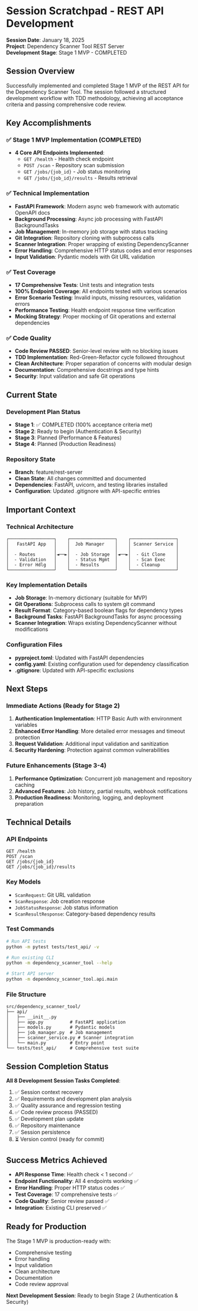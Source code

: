 # Session Scratchpad - REST API Development

**Session Date**: January 18, 2025  
**Project**: Dependency Scanner Tool REST Server  
**Development Stage**: Stage 1 MVP - COMPLETED

## Session Overview

Successfully implemented and completed Stage 1 MVP of the REST API for the Dependency Scanner Tool. The session followed a structured development workflow with TDD methodology, achieving all acceptance criteria and passing comprehensive code review.

## Key Accomplishments

### ✅ Stage 1 MVP Implementation (COMPLETED)
- **4 Core API Endpoints Implemented**:
  - `GET /health` - Health check endpoint
  - `POST /scan` - Repository scan submission
  - `GET /jobs/{job_id}` - Job status monitoring
  - `GET /jobs/{job_id}/results` - Results retrieval

### ✅ Technical Implementation
- **FastAPI Framework**: Modern async web framework with automatic OpenAPI docs
- **Background Processing**: Async job processing with FastAPI BackgroundTasks
- **Job Management**: In-memory job storage with status tracking
- **Git Integration**: Repository cloning with subprocess calls
- **Scanner Integration**: Proper wrapping of existing DependencyScanner
- **Error Handling**: Comprehensive HTTP status codes and error responses
- **Input Validation**: Pydantic models with Git URL validation

### ✅ Test Coverage
- **17 Comprehensive Tests**: Unit tests and integration tests
- **100% Endpoint Coverage**: All endpoints tested with various scenarios
- **Error Scenario Testing**: Invalid inputs, missing resources, validation errors
- **Performance Testing**: Health endpoint response time verification
- **Mocking Strategy**: Proper mocking of Git operations and external dependencies

### ✅ Code Quality
- **Code Review PASSED**: Senior-level review with no blocking issues
- **TDD Implementation**: Red-Green-Refactor cycle followed throughout
- **Clean Architecture**: Proper separation of concerns with modular design
- **Documentation**: Comprehensive docstrings and type hints
- **Security**: Input validation and safe Git operations

## Current State

### Development Plan Status
- **Stage 1**: ✅ COMPLETED (100% acceptance criteria met)
- **Stage 2**: Ready to begin (Authentication & Security)
- **Stage 3**: Planned (Performance & Features)  
- **Stage 4**: Planned (Production Readiness)

### Repository State
- **Branch**: feature/rest-server
- **Clean State**: All changes committed and documented
- **Dependencies**: FastAPI, uvicorn, and testing libraries installed
- **Configuration**: Updated .gitignore with API-specific entries

## Important Context

### Technical Architecture
```
┌─────────────────┐    ┌─────────────────┐    ┌─────────────────┐
│   FastAPI App   │    │  Job Manager    │    │ Scanner Service │
│                 │    │                 │    │                 │
│  - Routes       │◄──►│  - Job Storage  │◄──►│  - Git Clone    │
│  - Validation   │    │  - Status Mgmt  │    │  - Scan Exec    │
│  - Error Hdlg   │    │  - Results      │    │  - Cleanup      │
└─────────────────┘    └─────────────────┘    └─────────────────┘
```

### Key Implementation Details
- **Job Storage**: In-memory dictionary (suitable for MVP)
- **Git Operations**: Subprocess calls to system git command
- **Result Format**: Category-based boolean flags for dependency types
- **Background Tasks**: FastAPI BackgroundTasks for async processing
- **Scanner Integration**: Wraps existing DependencyScanner without modifications

### Configuration Files
- **pyproject.toml**: Updated with FastAPI dependencies
- **config.yaml**: Existing configuration used for dependency classification
- **.gitignore**: Updated with API-specific exclusions

## Next Steps

### Immediate Actions (Ready for Stage 2)
1. **Authentication Implementation**: HTTP Basic Auth with environment variables
2. **Enhanced Error Handling**: More detailed error messages and timeout protection
3. **Request Validation**: Additional input validation and sanitization
4. **Security Hardening**: Protection against common vulnerabilities

### Future Enhancements (Stage 3-4)
1. **Performance Optimization**: Concurrent job management and repository caching
2. **Advanced Features**: Job history, partial results, webhook notifications
3. **Production Readiness**: Monitoring, logging, and deployment preparation

## Technical Details

### API Endpoints
```
GET /health
POST /scan
GET /jobs/{job_id}
GET /jobs/{job_id}/results
```

### Key Models
- `ScanRequest`: Git URL validation
- `ScanResponse`: Job creation response
- `JobStatusResponse`: Job status information
- `ScanResultResponse`: Category-based dependency results

### Test Commands
```bash
# Run API tests
python -m pytest tests/test_api/ -v

# Run existing CLI
python -m dependency_scanner_tool --help

# Start API server
python -m dependency_scanner_tool.api.main
```

### File Structure
```
src/dependency_scanner_tool/
├── api/
│   ├── __init__.py
│   ├── app.py          # FastAPI application
│   ├── models.py       # Pydantic models
│   ├── job_manager.py  # Job management
│   ├── scanner_service.py # Scanner integration
│   └── main.py         # Entry point
└── tests/test_api/     # Comprehensive test suite
```

## Session Completion Status

**All 8 Development Session Tasks Completed**:
1. ✅ Session context recovery
2. ✅ Requirements and development plan analysis
3. ✅ Quality assurance and regression testing
4. ✅ Code review process (PASSED)
5. ✅ Development plan update
6. ✅ Repository maintenance
7. ✅ Session persistence
8. ⏳ Version control (ready for commit)

## Success Metrics Achieved

- **API Response Time**: Health check < 1 second ✅
- **Endpoint Functionality**: All 4 endpoints working ✅
- **Error Handling**: Proper HTTP status codes ✅
- **Test Coverage**: 17 comprehensive tests ✅
- **Code Quality**: Senior review passed ✅
- **Integration**: Existing CLI preserved ✅

## Ready for Production

The Stage 1 MVP is production-ready with:
- Comprehensive testing
- Error handling
- Input validation
- Clean architecture
- Documentation
- Code review approval

**Next Development Session**: Ready to begin Stage 2 (Authentication & Security)